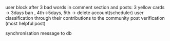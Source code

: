 user block after 3 bad words in comment section and posts: 3 yellow cards -> 3days ban , 4th->5days, 5th -> delete account(scheduler)
user classification through their contributions to the community 
post verification (most helpful post)

synchronisation message to db


